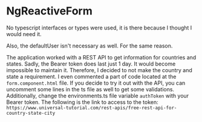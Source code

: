 # NgReactiveForm

No typescript interfaces or types were used, it is there because I thought I would need it.

Also, the defaultUser isn't necessary as well. For the same reason.

The application worked with a REST API to get information for countries and states.
Sadly, the Bearer token does last just 1 day. It would become impossible to maintain it. Therefore, I decided to not make the country and state a requirement. I even commented a part of code located at the `form.component.html` file. If you decide to try it out with the API, you can uncomment some lines in the ts file as well to get some validations. Additionally, change the environments.ts file variable `authToken` with your Bearer token.
The following is the link to access to the token: `https://www.universal-tutorial.com/rest-apis/free-rest-api-for-country-state-city`
